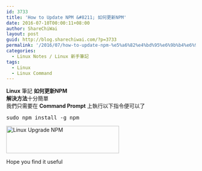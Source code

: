 ```yaml
---
id: 3733
title: 'How to Update NPM &#8211; 如何更新NPM'
date: 2016-07-10T00:00:11+08:00
author: ShareChiWai
layout: post
guid: http://blog.sharechiwai.com/?p=3733
permalink: '/2016/07/how-to-update-npm-%e5%a6%82%e4%bd%95%e6%9b%b4%e6%96%b0npm/'
categories:
  - Linux Notes / Linux 新手筆記
tags:
  - Linux
  - Linux Command
---
```

**Linux** 筆記 **如何更新NPM**  
**解決方法**十分簡單  
我們只需要在 **Command Prompt** 上執行以下指令便可以了

<pre>sudo npm install -g npm
</pre>

<img class="alignnone size-medium wp-image-3736" src="https://i0.wp.com/blog.sharechiwai.com/wp-content/uploads/2016/08/UpgradeNpm.png?resize=300%2C73" alt="Linux Upgrade NPM" width="300" height="73" srcset="https://i0.wp.com/blog.sharechiwai.com/wp-content/uploads/2016/08/UpgradeNpm.png?resize=300%2C73 300w, https://i0.wp.com/blog.sharechiwai.com/wp-content/uploads/2016/08/UpgradeNpm.png?resize=768%2C188 768w, https://i0.wp.com/blog.sharechiwai.com/wp-content/uploads/2016/08/UpgradeNpm.png?resize=624%2C153 624w, https://i0.wp.com/blog.sharechiwai.com/wp-content/uploads/2016/08/UpgradeNpm.png?w=915 915w" sizes="(max-width: 300px) 100vw, 300px" data-recalc-dims="1" /> 

Hope you find it useful